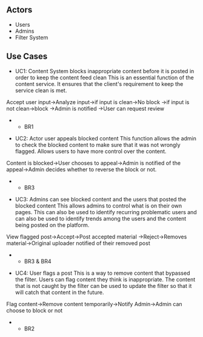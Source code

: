 ## Actors
- Users
- Admins
- Filter System

## Use Cases 
- UC1: Content System blocks inappropriate content before it is posted in order to keep the content feed clean
This is an essential function of the content service. It ensures that the client's requirement to keep the service clean is met.

Accept user input->Analyze input->if input is clean->No block
                                ->if input is not clean->block ->Admin is notified
                                                                ->User can request review
- - BR1

- UC2: Actor user appeals blocked content
This function allows the admin to check the blocked content to make sure that it was not wrongly flagged. Allows users to have more control over the content.

Content is blocked->User chooses to appeal->Admin is notified of the appeal->Admin decides whether to reverse the block or not.

- - BR3

- UC3: Admins can see blocked content and the users that posted the blocked content
This allows admins to control what is on their own pages. This can also be used to identify recurring problematic users and can also be used to 
identify trends among the users and the content being posted on the platform.

View flagged post->Accept->Post accepted material
                ->Reject->Removes material->Original uploader notified of their removed post

- - BR3 & BR4

- UC4: User flags a post
This is a way to remove content that bypassed the filter. Users can flag content they think is inappropriate. The content that is not caught by the filter can be used to
update the filter so that it will catch that content in the future.

Flag content->Remove content temporarily->Notify Admin->Admin can choose to block or not

- - BR2
